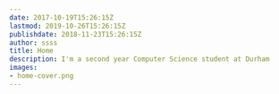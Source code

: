 ```yaml
---
date: 2017-10-19T15:26:15Z
lastmod: 2019-10-26T15:26:15Z
publishdate: 2018-11-23T15:26:15Z
author: ssss
title: Home
description: I'm a second year Computer Science student at Durham
images:
- home-cover.png
---
```


